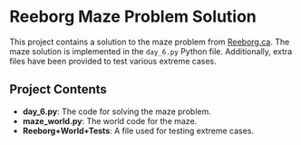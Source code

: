# Reeborg Maze Problem Solution

This project contains a solution to the maze problem from [Reeborg.ca](reeborg.ca/). The maze solution is implemented in the `day_6.py` Python file. Additionally, extra files have been provided to test various extreme cases.

## Project Contents

- **day_6.py**: The code for solving the maze problem.
- **maze_world.py**: The world code for the maze.
- **Reeborg+World+Tests**: A file used for testing extreme cases.
